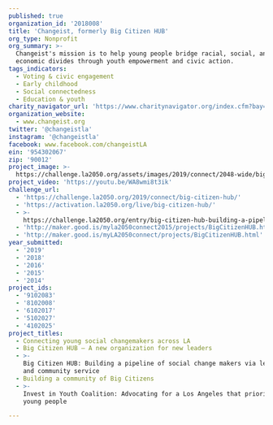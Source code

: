 ```yaml
---
published: true
organization_id: '2018008'
title: 'Changeist, formerly Big Citizen HUB'
org_type: Nonprofit
org_summary: >-
  Changeist's mission is to help young people bridge racial, social, and
  economic divides through youth empowerment and civic action.
tags_indicators:
  - Voting & civic engagement
  - Early childhood
  - Social connectedness
  - Education & youth
charity_navigator_url: 'https://www.charitynavigator.org/index.cfm?bay=search.profile&ein=954302067'
organization_website:
  - www.changeist.org
twitter: '@changeistla'
instagram: '@changeistla'
facebook: www.facebook.com/changeistLA
ein: '954302067'
zip: '90012'
project_image: >-
  https://challenge.la2050.org/assets/images/2019/connect/2048-wide/big-citizen-hub.jpg
project_video: 'https://youtu.be/WA8wmi8t3ik'
challenge_url:
  - 'https://challenge.la2050.org/2019/connect/big-citizen-hub/'
  - 'https://activation.la2050.org/live/big-citizen-hub/'
  - >-
    https://challenge.la2050.org/entry/big-citizen-hub-building-a-pipeline-of-social-change-makers-via-leadership-and-community-service
  - 'http://maker.good.is/myla2050connect2015/projects/BigCitizenHUB.html'
  - 'http://maker.good.is/myLA2050connect/projects/BigCitizenHUB.html'
year_submitted:
  - '2019'
  - '2018'
  - '2016'
  - '2015'
  - '2014'
project_ids:
  - '9102083'
  - '8102008'
  - '6102017'
  - '5102027'
  - '4102025'
project_titles:
  - Connecting young social changemakers across LA
  - Big Citizen HUB – A new organization for new leaders
  - >-
    Big Citizen HUB: Building a pipeline of social change makers via leadership
    and community service
  - Building a community of Big Citizens
  - >-
    Invest in Youth Coalition: Advocating for a Los Angeles that prioritizes
    young people

---
```

